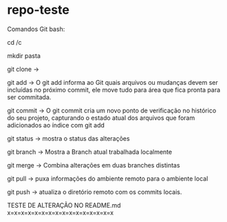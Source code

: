 # repo-teste

Comandos Git bash:

cd /c

mkdir pasta

git clone -> <Link do repositorio>

git add -> O git add informa ao Git quais arquivos ou mudanças devem ser incluídas no próximo commit, ele move tudo para área que fica pronta para ser commitada.

git commit -> O git commit cria um novo ponto de verificação no histórico do seu projeto, capturando o estado atual dos arquivos que foram adicionados ao índice com git add

git status -> mostra o status das alterações

git branch -> Mostra a Branch atual trabalhada localmente

git merge -> Combina alterações em duas branches distintas

git pull -> puxa informações do ambiente remoto para o ambiente local

git push -> atualiza o diretório remoto com os commits locais. 


TESTE DE ALTERAÇÃO NO README.md
x=x=x=x=x=x=x=x=x=x=x=x=x=x=x=x